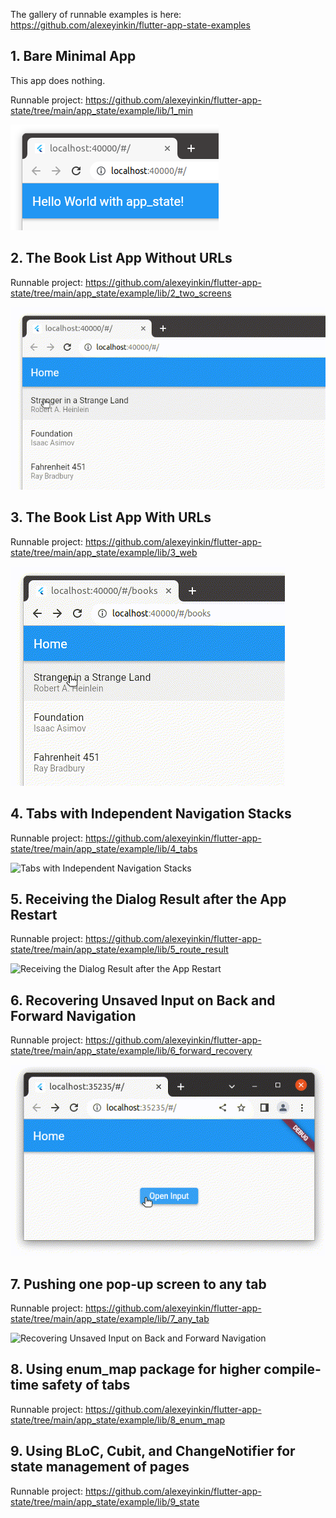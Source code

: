 The gallery of runnable examples is here: https://github.com/alexeyinkin/flutter-app-state-examples

## 1. Bare Minimal App

This app does nothing.

Runnable project: https://github.com/alexeyinkin/flutter-app-state/tree/main/app_state/example/lib/1_min

![Bare Minimal App](https://raw.githubusercontent.com/alexeyinkin/flutter-app-state/main/img/minimal.png)



## 2. The Book List App Without URLs

Runnable project: https://github.com/alexeyinkin/flutter-app-state/tree/main/app_state/example/lib/2_two_screens

![Book List No URLs](https://raw.githubusercontent.com/alexeyinkin/flutter-app-state/main/img/book-list-no-urls.gif)



## 3. The Book List App With URLs

Runnable project: https://github.com/alexeyinkin/flutter-app-state/tree/main/app_state/example/lib/3_web

![Book List With URLs](https://raw.githubusercontent.com/alexeyinkin/flutter-app-state/main/img/book-list-urls.gif)



## 4. Tabs with Independent Navigation Stacks

Runnable project: https://github.com/alexeyinkin/flutter-app-state/tree/main/app_state/example/lib/4_tabs

![Tabs with Independent Navigation Stacks](https://raw.githubusercontent.com/alexeyinkin/flutter-app-state/main/img/multiple-stacks.gif)



## 5. Receiving the Dialog Result after the App Restart

Runnable project: https://github.com/alexeyinkin/flutter-app-state/tree/main/app_state/example/lib/5_route_result

![Receiving the Dialog Result after the App Restart](https://raw.githubusercontent.com/alexeyinkin/flutter-app-state/main/img/result-surviving-restart.gif)



## 6. Recovering Unsaved Input on Back and Forward Navigation

Runnable project: https://github.com/alexeyinkin/flutter-app-state/tree/main/app_state/example/lib/6_forward_recovery

![Recovering Unsaved Input on Back and Forward Navigation](https://raw.githubusercontent.com/alexeyinkin/flutter-app-state/main/img/recovering-unsaved-input.gif)


## 7. Pushing one pop-up screen to any tab

Runnable project: https://github.com/alexeyinkin/flutter-app-state/tree/main/app_state/example/lib/7_any_tab

![Recovering Unsaved Input on Back and Forward Navigation](https://raw.githubusercontent.com/alexeyinkin/flutter-app-state/main/img/any-tab-anywhere.gif)


## 8. Using enum_map package for higher compile-time safety of tabs

Runnable project: https://github.com/alexeyinkin/flutter-app-state/tree/main/app_state/example/lib/8_enum_map


## 9. Using BLoC, Cubit, and ChangeNotifier for state management of pages

Runnable project: https://github.com/alexeyinkin/flutter-app-state/tree/main/app_state/example/lib/9_state
